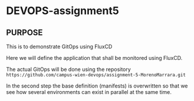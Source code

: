# DEVOPS-assignment5

## PURPOSE
This is to demonstrate GitOps using FluxCD

Here we will define the application that shall be monitored using FluxCD.

The actual GitOps will be done using the repository
```https://github.com/campus-wien-devops/assignment-5-MorenoMarrara.git```

In the second step the base definition (manifests) is overwritten so that we see how several environments can exist in
parallel at the same time.